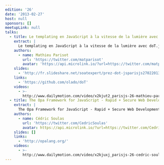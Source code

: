 ```yaml
---
edition: '26'
date: '2013-02-27'
host: null
sponsors: []
meetupLink: null
talks:
  - title: Le templating en JavaScript à la vitesse de la lumière avec doT.js
    extract: |
      Le templating en JavaScript à la vitesse de la lumière avec doT.js
    authors:
      - name: Mathieu Parisot
        url: 'https://twitter.com/matparisot'
        avatar: 'https://api.microlink.io/?url=https://twitter.com/matparisot&amps;embed=image.url'
    slides:
      - 'http://fr.slideshare.net/soatexpert/prez-dot-jsparisjs27022013'
    links:
      - 'https://github.com/olado/doT'
    videos:
      - >-
        http://www.dailymotion.com/video/x2kjut2_parisjs-26-mathieu-parisot-le-templating-en-javascript-a-la-vitesse-de-la-lumiere-avec-dot-js_webcam
  - title: The Opa Framework for JavaScript - Rapid + Secure Web Development
    extract: |
      The Opa Framework for JavaScript - Rapid + Secure Web Development
    authors:
      - name: Cédric Soulas
        url: 'https://twitter.com/CedricSoulas'
        avatar: https://api.microlink.io/?url=https://twitter.com/CedricSoulas&amps;embed=image.url
    slides: []
    links:
      - 'http://opalang.org/'
    videos:
      - >-
        http://www.dailymotion.com/video/x2kjuxj_parisjs-26-cedric-soulas-the-opa-framework-for-javascript-rapid-secure-web-development_webcam
---
```

